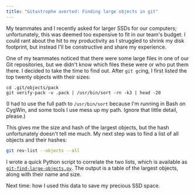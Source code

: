 ```yaml
---
title: "Gitastrophe averted: Finding large objects in git"
---
```

My teammates and I recently asked for larger SSDs for our computers;
unfortunately, this was deemed too expensive to fit in our team's budget. I
could rant about the hit to my productivity as I struggled to shrink my
disk footprint, but instead I'll be constructive and share my experience.

One of my teammates noticed that there were some large files in one of our Git
repositories, but we didn't know which files these were or who put them there. I
decided to take the time to find out. After `git gc`ing, I first listed the top
twenty objects with their sizes:

```
cd .git/objects/pack
git verify-pack -v .pack | /usr/bin/sort -rn -k3 | head -20
```

(I had to use the full path to `/usr/bin/sort` because I'm running in Bash on
CygWin, and some tools I use mess up my path. Ignore that little detail, please.)

This gives me the size and hash of the largest objects, but the hash
unfortunately doesn't tell me much. My next step was to find a list of all
objects and their hashes:

```sh
git rev-list --objects --all
```

I wrote a quick Python script to correlate the two lists, which is available as
[`git-find-large-objects.py`](https://github.com/jmarianer/blogsource/blob/master/git-find-large-objects.py).
The output is a table of the largest objects, along with their name and size.

Next time: how I used this data to save my precious SSD space.
